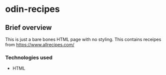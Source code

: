 # odin-recipes

## Brief overview

This is just a bare bones HTML page with no styling. This contains receipes from https://www.allrecipes.com/

### Technologies used

- HTML

